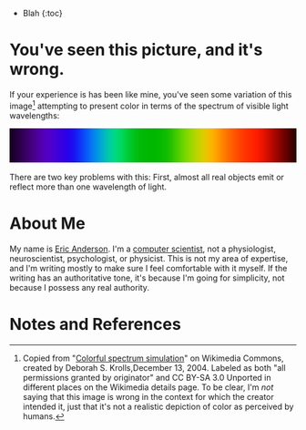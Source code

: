 <!-- -*- mode: markdown; eval: (visual-line-mode 1); eval: (auto-fill-mode 0) -*- -->

* Blah
{:toc}

# You've seen this picture, and it's wrong.

If your experience is has been like mine, you've seen some variation of this image[^1] attempting to present color in terms of the spectrum of visible light wavelengths:


![Figure 1: Color as a spectrum](Spectrum4websiteEval.png "Image of colors ostensibly ranging from violet to red")

There are two key problems with this:  First, almost all real objects emit or reflect more than one wavelength of light.

[^1]: Copied from "[Colorful spectrum simulation](https://commons.wikimedia.org/wiki/File:Spectrum4websiteEval.png)" on Wikimedia Commons, created by Deborah S. Krolls,December 13, 2004.  Labeled as both "all permissions granted by originator" and CC BY-SA 3.0 Unported in different places on the Wikimedia details page.  To be clear, I'm _not_ saying that this image is wrong in the context for which the creator intended it, just that it's not a realistic depiction of color as perceived by humans.

  
# About Me
My name is [Eric Anderson](https://ewa.xyz/).  I'm a [computer scientist](https://www.cs.cmu.edu/~andersoe), not a physiologist, neuroscientist, psychologist, or physicist.  This is not my area of expertise, and I'm writing mostly to make sure I feel comfortable with it myself.  If the writing has an authoritative tone, it's because I'm going for simplicity, not because I possess any real authority. 

# Notes and References

